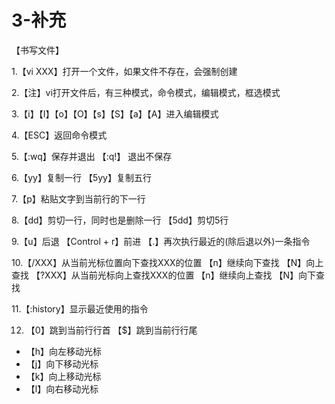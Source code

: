 # 3-补充

【书写文件】

1.【vi XXX】打开一个文件，如果文件不存在，会强制创建

2.【注】vi打开文件后，有三种模式，命令模式，编辑模式，框选模式

3.【i】【I】【o】【O】【s】【S】【a】【A】进入编辑模式

4.【ESC】返回命令模式

5.【:wq】保存并退出
	【:q!】   退出不保存

6.【yy】复制一行
	【5yy】复制五行

7.【p】粘贴文字到当前行的下一行

8.【dd】剪切一行，同时也是删除一行
	【5dd】剪切5行


9.【u】后退
	【Control + r】前进
	【.】再次执行最近的(除后退以外)一条指令

10.【/XXX】从当前光标位置向下查找XXX的位置
	【n】继续向下查找
	【N】向上查找
	【?XXX】从当前光标向上查找XXX的位置
	【n】继续向上查找
	【N】向下查找
	
11.【:history】显示最近使用的指令

12. 【0】跳到当前行行首
	【$】跳到当前行行尾
*	【h】向左移动光标
*	【j】向下移动光标
*	【k】向上移动光标
*	【l】向右移动光标